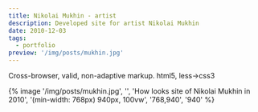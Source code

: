 ```yaml
---
title: Nikolai Mukhin - artist
description: Developed site for artist Nikolai Mukhin
date: 2010-12-03
tags:
  - portfolio
preview: '/img/posts/mukhin.jpg'
---
```


Cross-browser, valid, non-adaptive markup. html5, less->css3

{% image '/img/posts/mukhin.jpg', '', 'How looks site of Nikolai Mukhin in 2010', '(min-width: 768px) 940px, 100vw', '768,940', '940' %}
